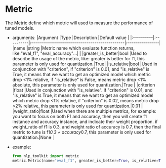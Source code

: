 # Metric
The Metric define which metric will used to measure the performance of tuned models.
- arguments:
    |Argument   |Type       |Description                                        |Default value    |
    |:----------|:----------|:-----------------------------------------------|:----------------|
    |name       |string     |Metric name which evaluate function returns, like:"eval_f1", "eval_accuracy"...|        |
    |greater_is_better|bool |Used to describe the usage of the metric, like: greater is better for f1, this parameter is only used for quantization.|True|
    |is_relative|bool       |Used in conjunction with "criterion", if "criterion" is 0.01, and "is_relative" is True, it means that we want to get an optimized model which metric drop <1% relative, if "is_relative" is False, means metric drop <1% absolute, this parameter is only used for quantization.|True    |
    |criterion  |float    |Used in conjunction with "is_relative". if "criterion" is 0.01, and "is_relative" is True, it means that we want to get an optimized model which metric drop <1% relative, if "criterion" is 0.02, means metric drop <2% relative, this parameter is only used for quantization.|0.01              |
    |weight_ratio|float   |Used when there are multiple metrics, for example: you want to focus on both F1 and accuracy, then you will create f1 instance and accuracy instance, and indicate their weight proportion. if weight_ratio of f1 is 0.3, and weight ratio of accuracy is 0.7, then the final metric to tune is f1*0.3 + accuracy*0.7, this parameter is only used for quantization.|None |

- example:
    ```python
    from nlp_toolkit import metric
    metric.Metric(name="eval_f1", greater_is_better=True, is_relative=True, criterion=0.01, weight_ratio=None)
    ```